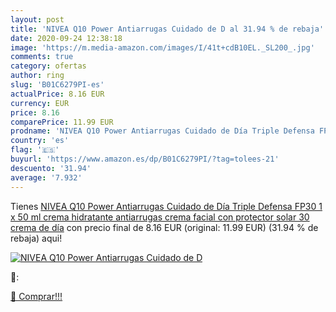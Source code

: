 ```yaml
---
layout: post
title: 'NIVEA Q10 Power Antiarrugas Cuidado de D al 31.94 % de rebaja'
date: 2020-09-24 12:38:18
image: 'https://m.media-amazon.com/images/I/41t+cdB10EL._SL200_.jpg'
comments: true
category: ofertas
author: ring
slug: 'B01C6279PI-es'
actualPrice: 8.16 EUR
currency: EUR
price: 8.16
comparePrice: 11.99 EUR
prodname: 'NIVEA Q10 Power Antiarrugas Cuidado de Día Triple Defensa FP30  1 x 50 ml   crema hidratante antiarrugas  crema facial con protector solar 30  crema de día'
country: 'es'
flag: '🇪🇸'
buyurl: 'https://www.amazon.es/dp/B01C6279PI/?tag=tolees-21'
descuento: '31.94'
average: '7.932'
---
```


Tienes [NIVEA Q10 Power Antiarrugas Cuidado de Día Triple Defensa FP30  1 x 50 ml   crema hidratante antiarrugas  crema facial con protector solar 30  crema de día](https://www.amazon.es/dp/B01C6279PI/?tag=tolees-21) con precio final de  8.16 EUR (original: 11.99 EUR) (31.94 %  de rebaja) aqui!

[![NIVEA Q10 Power Antiarrugas Cuidado de D](https://m.media-amazon.com/images/I/41t+cdB10EL._SL200_.jpg)](https://www.amazon.es/dp/B01C6279PI/?tag=tolees-21)

🔎:


[🛒 Comprar!!!](https://www.amazon.es/dp/B01C6279PI/?tag=tolees-21)
